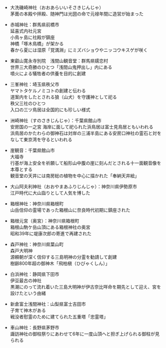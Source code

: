 - 大洗磯崎神社（おおあらいいそさきじんじゃ）  
茅葺の本殿や拝殿、随神門は光圀の命で元禄年間に造営が始まった

- 赤城神社：群馬県前橋市  
延喜式内社元宮  
小鳥ヶ島に社殿が鎮座  
神橋「啄木鳥橋」が架かる  
春から夏には湿原「覚満淵」にミズバショウやニッコウキスゲが咲く

- 東叡山寛永寺別院　浅間山観音堂：群馬県嬬恋村  
世界三大奇勝のひとつ「浅間山鬼押出し」内にある  
噴火による犠牲者の供養を目的に創建

- 三峯神社：埼玉県秩父市  
ヤマトタケルノミコトの創建と伝わる  
道案内をしたとされる狼（山犬）を守護神として祀る  
秩父三社のひとつ  
入口の三ツ鳥居は全国的にも珍しい様式

- 洲崎神社（すのさきじんじゃ）：千葉県館山市  
安房国の一之宮
海岸に面して祀られた浜鳥居は富士見鳥居ともいわれる  
浜鳥居のかたわらの御神石は対岸の三浦半島にある安房口神社の霊石と対をなして東京湾を守るといわれる

- 崖観音：千葉県館山市  
大福寺  
行基が海上安全を祈願して船形山中腹の崖に刻んだとされる十一面観音像を本尊とする  
観音堂の天井には南房総の植物を中心に描かれた「奉納天井絵」

- 大山阿夫利神社（おおやまあふりじんじゃ）：神奈川県伊勢原市  
江戸時代に大山詣りとして人気を博した

- 箱根神社：神奈川県箱根町  
山岳信仰の霊場であった箱根山に奈良時代初期に鎮座された

- 箱根元宮（奥宮）：神奈川県箱根町  
箱根山駒ケ岳山頂にある箱根神社の奥宮  
昭和39年に堤康次郎の寄進で再建された

- 森戸神社：神奈川県葉山町  
森戸大明神  
源頼朝が深く信仰する三島明神の分霊を勧請して創建  
樹齢800年超の御神木「飛柏槇（ひびゃくしん）」

- 白浜神社：静岡県下田市  
伊豆最古の神社  
黒潮にのって流れ着いた三島大明神が伊古奈比咩命を期先として迎え、宮を設けたという由緒

- 新倉富士浅間神社：山梨県富士吉田市  
子育て神木がある  
戦没者慰霊のために建てられた五重塔「忠霊塔」

- 車山神社：長野県茅野市  
諏訪神社の御柱祭りにあわせて6年に一度山頂へと担ぎ上げられる御柱が見られる